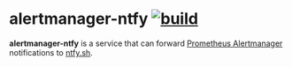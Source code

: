 # alertmanager-ntfy [![build](https://github.com/alexbakker/alertmanager-ntfy/actions/workflows/build.yml/badge.svg)](https://github.com/alexbakker/alertmanager-ntfy/actions/workflows/build.yml)

__alertmanager-ntfy__ is a service that can forward [Prometheus
Alertmanager](https://prometheus.io/docs/alerting/latest/alertmanager/)
notifications to [ntfy.sh](https://ntfy.sh/).
